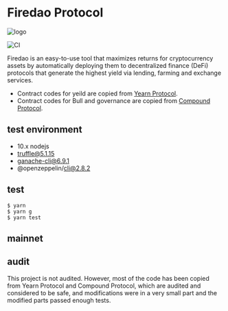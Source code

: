 # Firedao Protocol

![logo](https://github.com/bulldax/firedao-protocol/raw/main/logo_180.png)

![CI](https://github.com/bulldax/firedao-protocol/workflows/CI/badge.svg)

Firedao is an easy-to-use tool that maximizes returns for cryptocurrency assets by automatically deploying them to decentralized finance (DeFi) protocols that generate the highest yield via lending, farming and exchange services.

- Contract codes for yeild are copied from [Yearn Protocol](https://github.com/iearn-finance/yearn-protocol). 
- Contract codes for Bull and governance are copied from [Compound Protocol](https://github.com/compound-finance/compound-protocol).


## test environment
- 10.x nodejs
- truffle@5.1.15
- ganache-cli@6.9.1
- @openzeppelin/cli@2.8.2


## test
```console
$ yarn
$ yarn g
$ yarn test
```


## mainnet



## audit
This project is not audited. However, most of the code has been copied from Yearn Protocol and Compound Protocol, which are audited and considered to be safe, and modifications were in a very small part and the modified parts passed enough tests.




